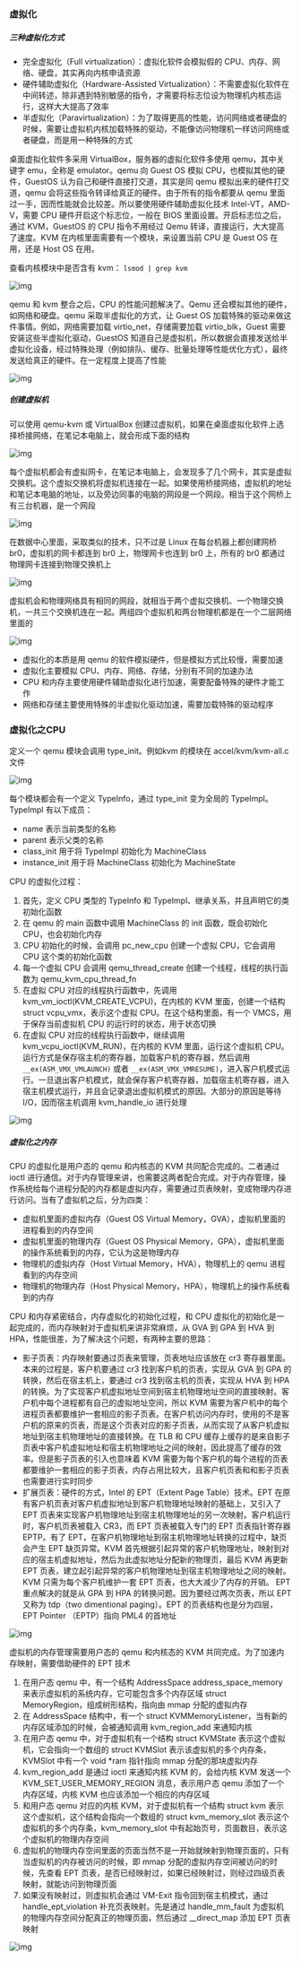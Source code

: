 ### 虚拟化

##### 三种虚拟化方式

* 完全虚拟化（Full virtualization）：虚拟化软件会模拟假的 CPU、内存、网络、硬盘，其实再向内核申请资源
* 硬件辅助虚拟化（Hardware-Assisted Virtualization）：不需要虚拟化软件在中间转述，除非遇到特别敏感的指令，才需要将标志位设为物理机内核态运行，这样大大提高了效率
* 半虚拟化（Paravirtualization）：为了取得更高的性能，访问网络或者硬盘的时候，需要让虚拟机内核加载特殊的驱动，不能像访问物理机一样访问网络或者硬盘，而是用一种特殊的方式

桌面虚拟化软件多采用 VirtualBox，服务器的虚拟化软件多使用 qemu，其中关键字 emu，全称是 emulator。qemu 向 Guest OS 模拟 CPU，也模拟其他的硬件，GuestOS 认为自己和硬件直接打交道，其实是同 qemu 模拟出来的硬件打交道，qemu 会将这些指令转译给真正的硬件。由于所有的指令都要从 qemu 里面过一手，因而性能就会比较差。所以要使用硬件辅助虚拟化技术 Intel-VT，AMD-V，需要 CPU 硬件开启这个标志位，一般在 BIOS 里面设置。开启标志位之后，通过 KVM，GuestOS 的 CPU 指令不用经过 Qemu 转译，直接运行，大大提高了速度。KVM 在内核里面需要有一个模块，来设置当前 CPU 是 Guest OS 在用，还是 Host OS 在用。

查看内核模块中是否含有 kvm： `lsmod | grep kvm`

![img](https://static001.geekbang.org/resource/image/f5/62/f5ee1a44d7c4890e411c2520507ddc62.png)

qemu 和 kvm 整合之后，CPU 的性能问题解决了。Qemu 还会模拟其他的硬件，如网络和硬盘。qemu 采取半虚拟化的方式，让 Guest OS 加载特殊的驱动来做这件事情。例如，网络需要加载 virtio_net，存储需要加载 virtio_blk，Guest 需要安装这些半虚拟化驱动，GuestOS 知道自己是虚拟机，所以数据会直接发送给半虚拟化设备，经过特殊处理（例如排队、缓存、批量处理等性能优化方式），最终发送给真正的硬件。在一定程度上提高了性能

![img](https://static001.geekbang.org/resource/image/f7/22/f748fd6b6b84fa90a1044a92443c3522.png)

##### 创建虚拟机

可以使用 qemu-kvm 或 VirtualBox 创建过虚拟机，如果在桌面虚拟化软件上选择桥接网络，在笔记本电脑上，就会形成下面的结构

![img](https://static001.geekbang.org/resource/image/2b/47/2b49867c473162d4706553e8cbb5f247.png)

每个虚拟机都会有虚拟网卡，在笔记本电脑上，会发现多了几个网卡，其实是虚拟交换机。这个虚拟交换机将虚拟机连接在一起。如果使用桥接网络，虚拟机的地址和笔记本电脑的地址，以及旁边同事的电脑的网段是一个网段。相当于这个网桥上有三台机器，是一个网段

![img](https://static001.geekbang.org/resource/image/78/47/7899a96aaa0b91c165f867d3ec42e947.png)

在数据中心里面，采取类似的技术，只不过是 Linux 在每台机器上都创建网桥 br0，虚拟机的网卡都连到 br0 上，物理网卡也连到 br0 上，所有的 br0 都通过物理网卡连接到物理交换机上

![img](https://static001.geekbang.org/resource/image/da/a7/da83bb01b7ed63ac0062b5cc835099a7.png)

虚拟机会和物理网络具有相同的网段，就相当于两个虚拟交换机、一个物理交换机，一共三个交换机连在一起。两组四个虚拟机和两台物理机都是在一个二层网络里面的

![img](https://static001.geekbang.org/resource/image/8e/c6/8e471a287e0181f1b7af56b60b84adc6.png)

* 虚拟化的本质是用 qemu 的软件模拟硬件，但是模拟方式比较慢，需要加速
* 虚拟化主要模拟 CPU、内存、网络、存储，分别有不同的加速办法
* CPU 和内存主要使用硬件辅助虚拟化进行加速，需要配备特殊的硬件才能工作
* 网络和存储主要使用特殊的半虚拟化驱动加速，需要加载特殊的驱动程序

### 虚拟化之CPU

定义一个 qemu 模块会调用 type_init。例如kvm 的模块在 accel/kvm/kvm-all.c 文件

![img](https://static001.geekbang.org/resource/image/07/30/078dc698ef1b3df93ee9569e55ea2f30.png)

每个模块都会有一个定义 TypeInfo，通过 type_init 变为全局的 TypeImpl。TypeImpl 有以下成员：

* name 表示当前类型的名称
* parent 表示父类的名称
* class_init 用于将 TypeImpl 初始化为 MachineClass
* instance_init 用于将 MachineClass 初始化为 MachineState

CPU 的虚拟化过程：

1. 首先，定义 CPU 类型的 TypeInfo 和 TypeImpl、继承关系，并且声明它的类初始化函数
2. 在 qemu 的 main 函数中调用 MachineClass 的 init 函数，既会初始化 CPU，也会初始化内存
3. CPU 初始化的时候，会调用 pc_new_cpu 创建一个虚拟 CPU，它会调用 CPU 这个类的初始化函数
4. 每一个虚拟 CPU 会调用 qemu_thread_create 创建一个线程，线程的执行函数为 qemu_kvm_cpu_thread_fn
5. 在虚拟 CPU 对应的线程执行函数中，先调用 kvm_vm_ioctl(KVM_CREATE_VCPU)，在内核的 KVM 里面，创建一个结构 struct vcpu_vmx，表示这个虚拟 CPU。在这个结构里面，有一个 VMCS，用于保存当前虚拟机 CPU 的运行时的状态，用于状态切换
6. 在虚拟 CPU 对应的线程执行函数中，继续调用 kvm_vcpu_ioctl(KVM_RUN)，在内核的 KVM 里面，运行这个虚拟机 CPU。运行方式是保存宿主机的寄存器，加载客户机的寄存器，然后调用 `__ex(ASM_VMX_VMLAUNCH)` 或者 `__ex(ASM_VMX_VMRESUME)`，进入客户机模式运行。一旦退出客户机模式，就会保存客户机寄存器，加载宿主机寄存器，进入宿主机模式运行，并且会记录退出虚拟机模式的原因。大部分的原因是等待 I/O，因而宿主机调用 kvm_handle_io 进行处理

![img](https://static001.geekbang.org/resource/image/c4/67/c43639f7024848aa3e828bcfc10ca467.png)

##### 虚拟化之内存

CPU 的虚拟化是用户态的 qemu 和内核态的 KVM 共同配合完成的。二者通过 ioctl 进行通信。对于内存管理来讲，也需要这两者配合完成。对于内存管理，操作系统给每个进程分配的内存都是虚拟内存，需要通过页表映射，变成物理内存进行访问。当有了虚拟机之后，分为四类：

* 虚拟机里面的虚拟内存（Guest OS Virtual Memory，GVA），虚拟机里面的进程看到的内存空间
* 虚拟机里面的物理内存（Guest OS Physical Memory，GPA），虚拟机里面的操作系统看到的内存，它认为这是物理内存
* 物理机的虚拟内存（Host Virtual Memory，HVA），物理机上的 qemu 进程看到的内存空间
* 物理机的物理内存（Host Physical Memory，HPA），物理机上的操作系统看到的内存

 CPU 和内存紧密结合，内存虚拟化的初始化过程，和 CPU 虚拟化的初始化是一起完成的，而内存映射对于虚拟机来讲非常麻烦，从 GVA 到 GPA 到 HVA 到 HPA，性能很差，为了解决这个问题，有两种主要的思路：

* 影子页表：内存映射要通过页表来管理，页表地址应该放在 cr3 寄存器里面。本来的过程是，客户机要通过 cr3 找到客户机的页表，实现从 GVA 到 GPA 的转换，然后在宿主机上，要通过 cr3 找到宿主机的页表，实现从 HVA 到 HPA 的转换。为了实现客户机虚拟地址空间到宿主机物理地址空间的直接映射。客户机中每个进程都有自己的虚拟地址空间，所以 KVM 需要为客户机中的每个进程页表都要维护一套相应的影子页表。在客户机访问内存时，使用的不是客户机的原来的页表，而是这个页表对应的影子页表，从而实现了从客户机虚拟地址到宿主机物理地址的直接转换。在 TLB 和 CPU 缓存上缓存的是来自影子页表中客户机虚拟地址和宿主机物理地址之间的映射，因此提高了缓存的效率。但是影子页表的引入也意味着 KVM 需要为每个客户机的每个进程的页表都要维护一套相应的影子页表，内存占用比较大，且客户机页表和和影子页表也需要进行实时同步
* 扩展页表：硬件的方式，Intel 的 EPT（Extent Page Table）技术。EPT 在原有客户机页表对客户机虚拟地址到客户机物理地址映射的基础上，又引入了 EPT 页表来实现客户机物理地址到宿主机物理地址的另一次映射。客户机运行时，客户机页表被载入 CR3，而 EPT 页表被载入专门的 EPT 页表指针寄存器 EPTP。有了 EPT，在客户机物理地址到宿主机物理地址转换的过程中，缺页会产生 EPT 缺页异常。KVM 首先根据引起异常的客户机物理地址，映射到对应的宿主机虚拟地址，然后为此虚拟地址分配新的物理页，最后 KVM 再更新 EPT 页表，建立起引起异常的客户机物理地址到宿主机物理地址之间的映射。KVM 只需为每个客户机维护一套 EPT 页表，也大大减少了内存的开销。 EPT 重点解决的就是从 GPA 到 HPA 的转换问题。因为要经过两次页表，所以 EPT 又称为 tdp（two dimentional paging）。EPT 的页表结构也是分为四层，EPT Pointer （EPTP）指向 PML4 的首地址

![img](https://static001.geekbang.org/resource/image/02/30/02e4740398bc3685f366351260ae7230.jpg)

虚拟机的内存管理需要用户态的 qemu 和内核态的 KVM 共同完成。为了加速内存映射，需要借助硬件的 EPT 技术

1. 在用户态 qemu 中，有一个结构 AddressSpace address_space_memory 来表示虚拟机的系统内存，它可能包含多个内存区域 struct MemoryRegion，组成树形结构，指向由 mmap 分配的虚拟内存
2. 在 AddressSpace 结构中，有一个 struct KVMMemoryListener，当有新的内存区域添加的时候，会被通知调用 kvm_region_add 来通知内核
3. 在用户态 qemu 中，对于虚拟机有一个结构 struct KVMState 表示这个虚拟机，它会指向一个数组的 struct KVMSlot 表示该虚拟机的多个内存条，KVMSlot 中有一个 void *ram 指针指向 mmap 分配的那块虚拟内存
4. kvm_region_add 是通过 ioctl 来通知内核 KVM 的，会给内核 KVM 发送一个 KVM_SET_USER_MEMORY_REGION 消息，表示用户态 qemu 添加了一个内存区域，内核 KVM 也应该添加一个相应的内存区域
5. 和用户态 qemu 对应的内核 KVM，对于虚拟机有一个结构 struct kvm 表示这个虚拟机，这个结构会指向一个数组的 struct kvm_memory_slot 表示这个虚拟机的多个内存条，kvm_memory_slot 中有起始页号，页面数目，表示这个虚拟机的物理内存空间
6. 虚拟机的物理内存空间里面的页面当然不是一开始就映射到物理页面的，只有当虚拟机的内存被访问的时候，即 mmap 分配的虚拟内存空间被访问的时候，先查看 EPT 页表，是否已经映射过，如果已经映射过，则经过四级页表映射，就能访问到物理页面
7. 如果没有映射过，则虚拟机会通过 VM-Exit 指令回到宿主机模式，通过 handle_ept_violation 补充页表映射。先是通过 handle_mm_fault 为虚拟机的物理内存空间分配真正的物理页面，然后通过 __direct_map 添加 EPT 页表映射

![img](https://static001.geekbang.org/resource/image/01/9b/0186c533b7ef706df880dfd775c2449b.jpg)

